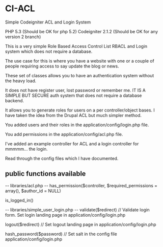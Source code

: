 CI-ACL
======

Simple Codeigniter ACL and Login System

PHP 5.3 (Should be OK for php 5.2)
Codeigniter 2.1.2 (Should be OK for any version 2 branch)

This is a very simple Role Based Access Control List RBACL and Login system which does not require
a database.

The use case for this is where you have a website with one or a couple of people requiring access to say update
the blog or news.

These set of classes allows you to have an authentication system without the heavy load.

It does not have register user, lost password or remember me. IT IS A SIMPLE BUT SECURE auth system that does not require
a database backend.

It allows you to generate roles for users on a per controller/object bases.
I have taken the idea from the Drupal ACL but much simpler method.

You added users and their roles in the application/config/login.php file.

You add permissions in the application/config/acl.php file.

I've added an example controller for ACL and a login controller for mmmmm... the login.

Read through the config files which I have documented.

## public functions available ##

-- libraries/acl.php --
has_permission($controller, $required_permissions = array(), $author_id = NULL)

is_logged_in()

-- libraries/simple_user_login.php --
validate($redirect) // Validate login form. Set login landing page in application/config/login.php

logout($redirect) // Set logout landing page in application/config/login.php

hash_password($password) // Set salt in the config file application/config/login.php
